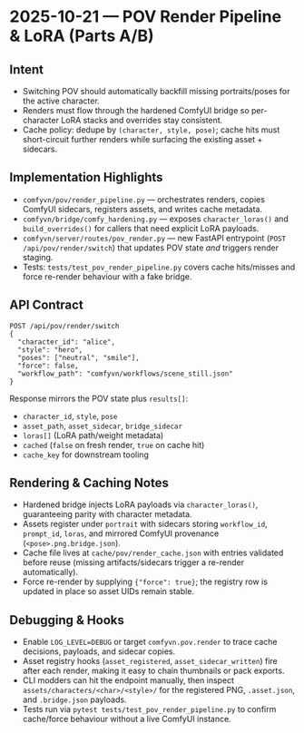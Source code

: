2025-10-21 — POV Render Pipeline & LoRA (Parts A/B)
==================================================

Intent
------
- Switching POV should automatically backfill missing portraits/poses for the active character.
- Renders must flow through the hardened ComfyUI bridge so per-character LoRA stacks and overrides stay consistent.
- Cache policy: dedupe by `(character, style, pose)`; cache hits must short-circuit further renders while surfacing the existing asset + sidecars.

Implementation Highlights
-------------------------
- `comfyvn/pov/render_pipeline.py` — orchestrates renders, copies ComfyUI sidecars, registers assets, and writes cache metadata.
- `comfyvn/bridge/comfy_hardening.py` — exposes `character_loras()` and `build_overrides()` for callers that need explicit LoRA payloads.
- `comfyvn/server/routes/pov_render.py` — new FastAPI entrypoint (`POST /api/pov/render/switch`) that updates POV state *and* triggers render staging.
- Tests: `tests/test_pov_render_pipeline.py` covers cache hits/misses and force re-render behaviour with a fake bridge.

API Contract
------------
```
POST /api/pov/render/switch
{
  "character_id": "alice",
  "style": "hero",
  "poses": ["neutral", "smile"],
  "force": false,
  "workflow_path": "comfyvn/workflows/scene_still.json"
}
```

Response mirrors the POV state plus `results[]`:

- `character_id`, `style`, `pose`
- `asset_path`, `asset_sidecar`, `bridge_sidecar`
- `loras[]` (LoRA path/weight metadata)
- `cached` (`false` on fresh render, `true` on cache hit)
- `cache_key` for downstream tooling

Rendering & Caching Notes
-------------------------
- Hardened bridge injects LoRA payloads via `character_loras()`, guaranteeing parity with character metadata.
- Assets register under `portrait` with sidecars storing `workflow_id`, `prompt_id`, `loras`, and mirrored ComfyUI provenance (`<pose>.png.bridge.json`).
- Cache file lives at `cache/pov/render_cache.json` with entries validated before reuse (missing artifacts/sidecars trigger a re-render automatically).
- Force re-render by supplying `{"force": true}`; the registry row is updated in place so asset UIDs remain stable.

Debugging & Hooks
-----------------
- Enable `LOG_LEVEL=DEBUG` or target `comfyvn.pov.render` to trace cache decisions, payloads, and sidecar copies.
- Asset registry hooks (`asset_registered`, `asset_sidecar_written`) fire after each render, making it easy to chain thumbnails or pack exports.
- CLI modders can hit the endpoint manually, then inspect `assets/characters/<char>/<style>/` for the registered PNG, `.asset.json`, and `.bridge.json` payloads.
- Tests run via `pytest tests/test_pov_render_pipeline.py` to confirm cache/force behaviour without a live ComfyUI instance.
